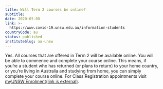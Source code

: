 ```yaml
---
title: Will Term 2 courses be online?
subtitle: 
date: 2020-05-08
link: >-
  https://www.covid-19.unsw.edu.au/information-students
countryCode: au
status: published
instituteSlug: au-unsw
---
```

Yes. All courses that are offered in Term 2 will be available online. You will be able to commence and complete your course online. This means, if you’re a student who has returned (or plans to return) to your home country, or you’re living in Australia and studying from home, you can simply complete your course online.  For Class Registration appointments visit [myUNSW Enrolment(link is external)](https://student.unsw.edu.au/new-calendar-enrolment).
